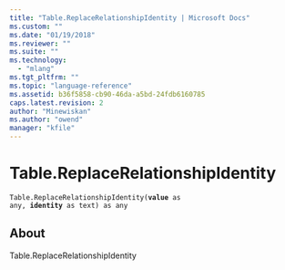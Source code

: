```yaml
---
title: "Table.ReplaceRelationshipIdentity | Microsoft Docs"
ms.custom: ""
ms.date: "01/19/2018"
ms.reviewer: ""
ms.suite: ""
ms.technology: 
  - "mlang"
ms.tgt_pltfrm: ""
ms.topic: "language-reference"
ms.assetid: b36f5858-cb90-46da-a5bd-24fdb6160785
caps.latest.revision: 2
author: "Minewiskan"
ms.author: "owend"
manager: "kfile"
---
```

# Table.ReplaceRelationshipIdentity
<code>Table.ReplaceRelationshipIdentity(**value** as any, **identity** as text) as any</code>
## About
Table.ReplaceRelationshipIdentity

